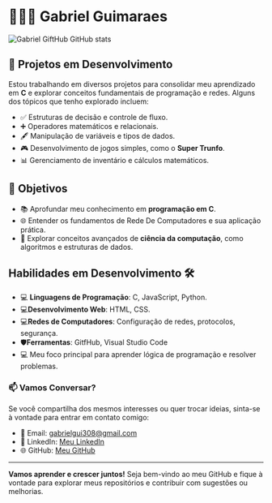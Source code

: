 # 👨🏻‍💻 Gabriel Guimaraes

![Gabriel GiftHub GitHub stats](https://github-readme-stats.vercel.app/api?username=GabrielGiftHub&show_icons=true&theme=onedark)


## 🚀 Projetos em Desenvolvimento
Estou trabalhando em diversos projetos para consolidar meu aprendizado em **C** e explorar conceitos fundamentais de programação e redes. Alguns dos tópicos que tenho explorado incluem:
- ✅ Estruturas de decisão e controle de fluxo.
- ➕ Operadores matemáticos e relacionais.
- 🖋️ Manipulação de variáveis e tipos de dados.
- 🎮 Desenvolvimento de jogos simples, como o **Super Trunfo**.
- 📊 Gerenciamento de inventário e cálculos matemáticos.

## 🎯 Objetivos
- 📚 Aprofundar meu conhecimento em **programação em C**.
- 🌐 Entender os fundamentos de Rede De Computadores  e sua aplicação prática.
- 🧠 Explorar conceitos avançados de **ciência da computação**, como algoritmos e estruturas de dados.


## Habilidades em Desenvolvimento 🛠️

- 💻 **Linguagens de Programação**: C, JavaScript, Python.
- 💻**Desenvolvimento Web**: HTML, CSS.
- 💻**Redes de Computadores**: Configuração de redes, protocolos, segurança.
- 🛡️**Ferramentas**: GitfHub, Visual Studio Code
- 💻  Meu foco principal para aprender lógica de programação e resolver problemas.

### 📫 Vamos Conversar?
Se você compartilha dos mesmos interesses ou quer trocar ideias, sinta-se à vontade para entrar em contato comigo:
- 📧 Email: [gabrielgui308@gmail.com](mailto:gabrielgui308@gmail.com)
- 💼 LinkedIn: [Meu LinkedIn](https://www.linkedin.com/in/gabriel-guimaraes-6127922a7/)
- 🌐 GitHub: [Meu GitHub](https://github.com/GabrielGiftHub)

---

 **Vamos aprender e crescer juntos!** Seja bem-vindo ao meu GitHub e fique à vontade para explorar meus repositórios e contribuir com sugestões ou melhorias.
